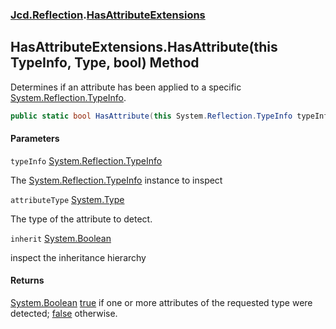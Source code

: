### [Jcd.Reflection](Jcd.Reflection.md 'Jcd.Reflection').[HasAttributeExtensions](HasAttributeExtensions.md 'Jcd.Reflection.HasAttributeExtensions')

## HasAttributeExtensions.HasAttribute(this TypeInfo, Type, bool) Method

Determines if an attribute has been applied to a
specific [System.Reflection.TypeInfo](https://docs.microsoft.com/en-us/dotnet/api/System.Reflection.TypeInfo 'System.Reflection.TypeInfo').

```csharp
public static bool HasAttribute(this System.Reflection.TypeInfo typeInfo, System.Type attributeType, bool inherit=false);
```

#### Parameters

<a name='Jcd.Reflection.HasAttributeExtensions.HasAttribute(thisSystem.Reflection.TypeInfo,System.Type,bool).typeInfo'></a>

`typeInfo` [System.Reflection.TypeInfo](https://docs.microsoft.com/en-us/dotnet/api/System.Reflection.TypeInfo 'System.Reflection.TypeInfo')

The [System.Reflection.TypeInfo](https://docs.microsoft.com/en-us/dotnet/api/System.Reflection.TypeInfo 'System.Reflection.TypeInfo')
instance to inspect

<a name='Jcd.Reflection.HasAttributeExtensions.HasAttribute(thisSystem.Reflection.TypeInfo,System.Type,bool).attributeType'></a>

`attributeType` [System.Type](https://docs.microsoft.com/en-us/dotnet/api/System.Type 'System.Type')

The type of the attribute to detect.

<a name='Jcd.Reflection.HasAttributeExtensions.HasAttribute(thisSystem.Reflection.TypeInfo,System.Type,bool).inherit'></a>

`inherit` [System.Boolean](https://docs.microsoft.com/en-us/dotnet/api/System.Boolean 'System.Boolean')

inspect the inheritance hierarchy

#### Returns

[System.Boolean](https://docs.microsoft.com/en-us/dotnet/api/System.Boolean 'System.Boolean')
[true](https://docs.microsoft.com/en-us/dotnet/csharp/language-reference/builtin-types/bool 'https://docs.microsoft.com/en-us/dotnet/csharp/language-reference/builtin-types/bool')
if one or more attributes of the requested type were detected;
[false](https://docs.microsoft.com/en-us/dotnet/csharp/language-reference/builtin-types/bool 'https://docs.microsoft.com/en-us/dotnet/csharp/language-reference/builtin-types/bool')
otherwise.
